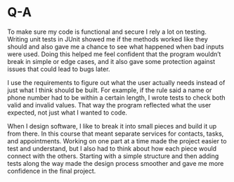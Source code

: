 # Q-A
To make sure my code is functional and secure I rely a lot on testing. Writing unit tests in JUnit showed me if the methods worked like they should and also gave me a chance to see what happened when bad inputs were used. Doing this helped me feel confident that the program wouldn’t break in simple or edge cases, and it also gave some protection against issues that could lead to bugs later.

I use the requirements to figure out what the user actually needs instead of just what I think should be built. For example, if the rule said a name or phone number had to be within a certain length, I wrote tests to check both valid and invalid values. That way the program reflected what the user expected, not just what I wanted to code.

When I design software, I like to break it into small pieces and build it up from there. In this course that meant separate services for contacts, tasks, and appointments. Working on one part at a time made the project easier to test and understand, but I also had to think about how each piece would connect with the others. Starting with a simple structure and then adding tests along the way made the design process smoother and gave me more confidence in the final project.
